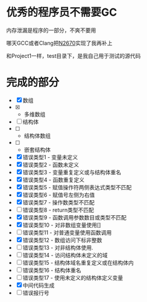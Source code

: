 优秀的程序员不需要GC
====================

内存泄漏是程序的一部分，不爽不要用

哪天GCC或者Clang把[N2670](http://www.open-std.org/jtc1/sc22/wg21/docs/papers/2008/n2670.htm)实现了我再补上

和Project1一样，test目录下，是我自己用于测试的源代码

完成的部分
==========

- [x] 数组
- [x] - 多维数组
- [ ] 结构体
- [ ] - 结构体数组
- [ ] - 嵌套结构体
- [x] 错误类型1 - 变量未定义
- [x] 错误类型2 - 函数未定义
- [x] 错误类型3 - 变量重复定义或与结构体重名
- [x] 错误类型4 - 函数重复定义
- [x] 错误类型5 - 赋值操作符两侧表达式类型不匹配
- [x] 错误类型6 - 赋值号左侧为右值
- [x] 错误类型7 - 操作数类型不匹配
- [ ] 错误类型8 - return类型不匹配
- [x] 错误类型9 - 函数调用参数数目或类型不匹配
- [x] 错误类型10 - 对非数组变量使用[]
- [ ] 错误类型11 - 对普通变量使用函数调用
- [x] 错误类型12 - 数组访问下标非整数
- [ ] 错误类型13 - 对非结构体使用.
- [ ] 错误类型14 - 访问结构体未定义的域
- [ ] 错误类型15 - 结构体域名重复定义或在结构体内
- [ ] 错误类型16 - 结构体重名
- [ ] 错误类型17 - 使用未定义的结构体定义变量
- [x] 中间代码生成
- [ ] 错误报行号
